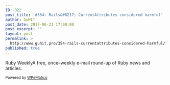 ```yaml
---
ID: 822
post_title: '#354: Rails&#8217; CurrentAttributes considered harmful'
author: GuHIT
post_date: 2017-06-21 17:00:00
post_excerpt: ""
layout: post
permalink: >
  http://www.guhit.pro/354-rails-currentattributes-considered-harmful/
published: true
---
```

Ruby WeeklyA free, once&ndash;weekly e-mail round-up of Ruby news and articles.<p class="wpematico_credit"><small>Powered by <a href="http://www.wpematico.com" target="_blank">WPeMatico</a></small></p>